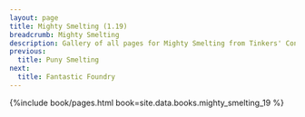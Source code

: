 ```yaml
---
layout: page
title: Mighty Smelting (1.19)
breadcrumb: Mighty Smelting
description: Gallery of all pages for Mighty Smelting from Tinkers' Construct in Minecraft 1.19.2.
previous:
  title: Puny Smelting
next:
  title: Fantastic Foundry
---
```


{%include book/pages.html book=site.data.books.mighty_smelting_19 %}
